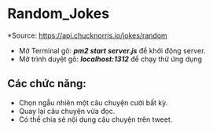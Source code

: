 # Random_Jokes
*Source: https://api.chucknorris.io/jokes/random
* Mở Terminal gõ: ***pm2 start server.js*** để khởi động server.
* Mở trình duyệt gõ: ***localhost:1312*** để chạy thử ứng dụng 
## Các chức năng:
* Chọn ngẫu nhiên một câu chuyện cười bất kỳ.
* Quay lại câu chuyện vừa đọc.
* Có thể chia sẻ nội dung câu chuyện trên tweet.
